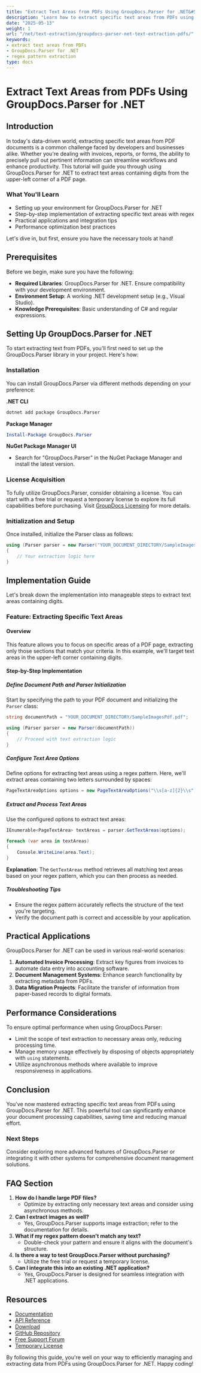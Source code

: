```yaml
---
title: "Extract Text Areas from PDFs Using GroupDocs.Parser for .NET&#58; A Comprehensive Guide"
description: "Learn how to extract specific text areas from PDFs using GroupDocs.Parser for .NET with this step-by-step guide. Enhance your data processing workflows efficiently."
date: "2025-05-13"
weight: 1
url: "/net/text-extraction/groupdocs-parser-net-text-extraction-pdfs/"
keywords:
- extract text areas from PDFs
- GroupDocs.Parser for .NET
- regex pattern extraction
type: docs
---
```

# Extract Text Areas from PDFs Using GroupDocs.Parser for .NET

## Introduction

In today's data-driven world, extracting specific text areas from PDF documents is a common challenge faced by developers and businesses alike. Whether you're dealing with invoices, reports, or forms, the ability to precisely pull out pertinent information can streamline workflows and enhance productivity. This tutorial will guide you through using GroupDocs.Parser for .NET to extract text areas containing digits from the upper-left corner of a PDF page.

### What You'll Learn

- Setting up your environment for GroupDocs.Parser for .NET
- Step-by-step implementation of extracting specific text areas with regex
- Practical applications and integration tips
- Performance optimization best practices

Let's dive in, but first, ensure you have the necessary tools at hand!

## Prerequisites

Before we begin, make sure you have the following:

- **Required Libraries**: GroupDocs.Parser for .NET. Ensure compatibility with your development environment.
- **Environment Setup**: A working .NET development setup (e.g., Visual Studio).
- **Knowledge Prerequisites**: Basic understanding of C# and regular expressions.

## Setting Up GroupDocs.Parser for .NET

To start extracting text from PDFs, you'll first need to set up the GroupDocs.Parser library in your project. Here's how:

### Installation

You can install GroupDocs.Parser via different methods depending on your preference:

**.NET CLI**
```bash
dotnet add package GroupDocs.Parser
```

**Package Manager**
```powershell
Install-Package GroupDocs.Parser
```

**NuGet Package Manager UI**
- Search for "GroupDocs.Parser" in the NuGet Package Manager and install the latest version.

### License Acquisition

To fully utilize GroupDocs.Parser, consider obtaining a license. You can start with a free trial or request a temporary license to explore its full capabilities before purchasing. Visit [GroupDocs Licensing](https://purchase.groupdocs.com/temporary-license/) for more details.

### Initialization and Setup

Once installed, initialize the Parser class as follows:

```csharp
using (Parser parser = new Parser("YOUR_DOCUMENT_DIRECTORY/SampleImagesPdf.pdf"))
{
    // Your extraction logic here
}
```

## Implementation Guide

Let's break down the implementation into manageable steps to extract text areas containing digits.

### Feature: Extracting Specific Text Areas

#### Overview

This feature allows you to focus on specific areas of a PDF page, extracting only those sections that match your criteria. In this example, we'll target text areas in the upper-left corner containing digits.

#### Step-by-Step Implementation

##### Define Document Path and Parser Initialization

Start by specifying the path to your PDF document and initializing the `Parser` class:

```csharp
string documentPath = "YOUR_DOCUMENT_DIRECTORY/SampleImagesPdf.pdf";

using (Parser parser = new Parser(documentPath))
{
    // Proceed with text extraction logic
}
```

##### Configure Text Area Options

Define options for extracting text areas using a regex pattern. Here, we'll extract areas containing two letters surrounded by spaces:

```csharp
PageTextAreaOptions options = new PageTextAreaOptions("\\s[a-z]{2}\\s");
```

##### Extract and Process Text Areas

Use the configured options to extract text areas:

```csharp
IEnumerable<PageTextArea> textAreas = parser.GetTextAreas(options);

foreach (var area in textAreas)
{
    Console.WriteLine(area.Text);
}
```
**Explanation**: The `GetTextAreas` method retrieves all matching text areas based on your regex pattern, which you can then process as needed.

##### Troubleshooting Tips

- Ensure the regex pattern accurately reflects the structure of the text you're targeting.
- Verify the document path is correct and accessible by your application.

## Practical Applications

GroupDocs.Parser for .NET can be used in various real-world scenarios:

1. **Automated Invoice Processing**: Extract key figures from invoices to automate data entry into accounting software.
2. **Document Management Systems**: Enhance search functionality by extracting metadata from PDFs.
3. **Data Migration Projects**: Facilitate the transfer of information from paper-based records to digital formats.

## Performance Considerations

To ensure optimal performance when using GroupDocs.Parser:

- Limit the scope of text extraction to necessary areas only, reducing processing time.
- Manage memory usage effectively by disposing of objects appropriately with `using` statements.
- Utilize asynchronous methods where available to improve responsiveness in applications.

## Conclusion

You've now mastered extracting specific text areas from PDFs using GroupDocs.Parser for .NET. This powerful tool can significantly enhance your document processing capabilities, saving time and reducing manual effort.

### Next Steps

Consider exploring more advanced features of GroupDocs.Parser or integrating it with other systems for comprehensive document management solutions.

## FAQ Section

1. **How do I handle large PDF files?**
   - Optimize by extracting only necessary text areas and consider using asynchronous methods.
2. **Can I extract images as well?**
   - Yes, GroupDocs.Parser supports image extraction; refer to the documentation for details.
3. **What if my regex pattern doesn't match any text?**
   - Double-check your pattern and ensure it aligns with the document's structure.
4. **Is there a way to test GroupDocs.Parser without purchasing?**
   - Utilize the free trial or request a temporary license.
5. **Can I integrate this into an existing .NET application?**
   - Yes, GroupDocs.Parser is designed for seamless integration with .NET applications.

## Resources

- [Documentation](https://docs.groupdocs.com/parser/net/)
- [API Reference](https://reference.groupdocs.com/parser/net)
- [Download](https://releases.groupdocs.com/parser/net/)
- [GitHub Repository](https://github.com/groupdocs-parser/GroupDocs.Parser-for-.NET)
- [Free Support Forum](https://forum.groupdocs.com/c/parser/10)
- [Temporary License](https://purchase.groupdocs.com/temporary-license/)

By following this guide, you're well on your way to efficiently managing and extracting data from PDFs using GroupDocs.Parser for .NET. Happy coding!

